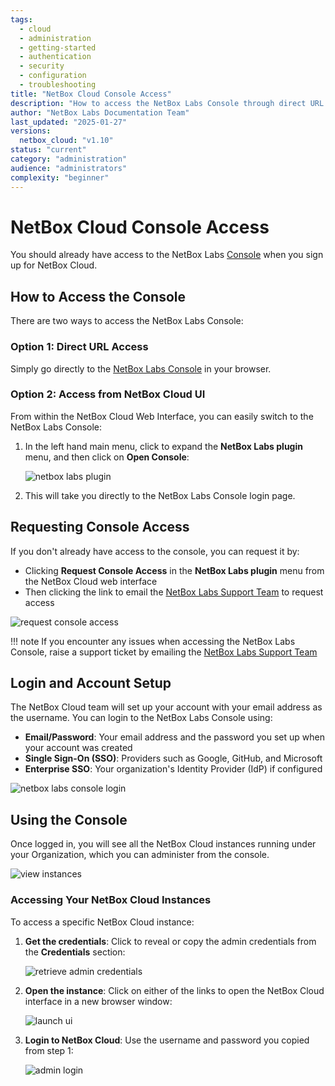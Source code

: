```yaml
---
tags:
  - cloud
  - administration
  - getting-started
  - authentication
  - security
  - configuration
  - troubleshooting
title: "NetBox Cloud Console Access"
description: "How to access the NetBox Labs Console through direct URL or from within NetBox Cloud UI, including login options and account setup."
author: "NetBox Labs Documentation Team"
last_updated: "2025-01-27"
versions:
  netbox_cloud: "v1.10"
status: "current"
category: "administration"
audience: "administrators"
complexity: "beginner"
---
```


# NetBox Cloud Console Access

You should already have access to the NetBox Labs [Console](https://console.netboxlabs.com/dashboard/) when you sign up for NetBox Cloud.

## How to Access the Console

There are two ways to access the NetBox Labs Console:

### Option 1: Direct URL Access

Simply go directly to the [NetBox Labs Console](https://console.netboxlabs.com/dashboard/) in your browser.

### Option 2: Access from NetBox Cloud UI

From within the NetBox Cloud Web Interface, you can easily switch to the NetBox Labs Console:

1. In the left hand main menu, click to expand the **NetBox Labs plugin** menu, and then click on **Open Console**:

    ![netbox labs plugin](../images/console/admin_console_from_ui_1.png)

2. This will take you directly to the NetBox Labs Console login page.

## Requesting Console Access

If you don't already have access to the console, you can request it by:

- Clicking **Request Console Access** in the **NetBox Labs plugin** menu from the NetBox Cloud web interface
- Then clicking the link to email the [NetBox Labs Support Team](mailto:support@netboxlabs.com) to request access

![request console access](../images/console/admin_console_from_ui_3.png)

!!! note
    If you encounter any issues when accessing the NetBox Labs Console, raise a support ticket by emailing the [NetBox Labs Support Team](mailto:support@netboxlabs.com)

## Login and Account Setup

The NetBox Cloud team will set up your account with your email address as the username. You can login to the NetBox Labs Console using:

- **Email/Password**: Your email address and the password you set up when your account was created
- **Single Sign-On (SSO)**: Providers such as Google, GitHub, and Microsoft
- **Enterprise SSO**: Your organization's Identity Provider (IdP) if configured

![netbox labs console login](../images/console/admin-console-login.png)

## Using the Console

Once logged in, you will see all the NetBox Cloud instances running under your Organization, which you can administer from the console.

![view instances](../images/console_access/view_instances.png)

### Accessing Your NetBox Cloud Instances

To access a specific NetBox Cloud instance:

1. **Get the credentials**: Click to reveal or copy the admin credentials from the **Credentials** section:

    ![retrieve admin credentials](../images/console_access/get_credentials.png)

2. **Open the instance**: Click on either of the links to open the NetBox Cloud interface in a new browser window:

    ![launch ui](../images/console_access/launch_ui.png)

3. **Login to NetBox Cloud**: Use the username and password you copied from step 1:

    ![admin login](../images/console_access/admin_login.png)
